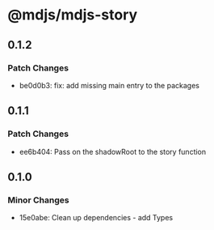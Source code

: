 # @mdjs/mdjs-story

## 0.1.2

### Patch Changes

- be0d0b3: fix: add missing main entry to the packages

## 0.1.1

### Patch Changes

- ee6b404: Pass on the shadowRoot to the story function

## 0.1.0

### Minor Changes

- 15e0abe: Clean up dependencies - add Types
